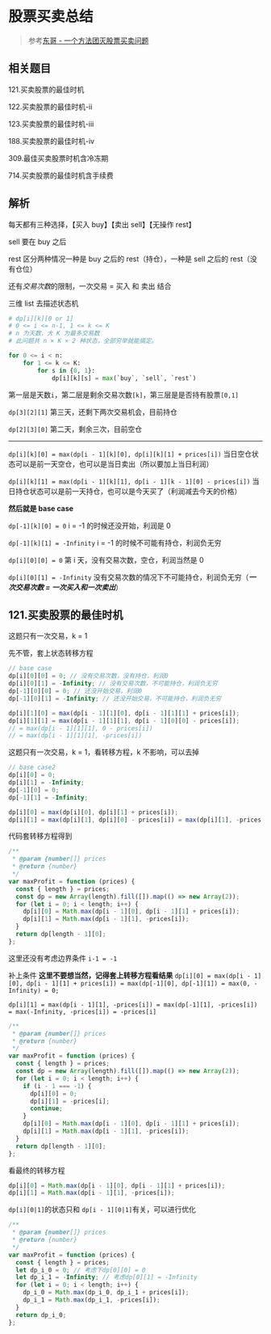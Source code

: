 # 股票买卖总结

> 参考[东哥 - 一个方法团灭股票买卖问题](https://labuladong.gitbook.io/algo/mu-lu-ye/tuan-mie-gu-piao-wen-ti)

## 相关题目

121.买卖股票的最佳时机

122.买卖股票的最佳时机-ii

123.买卖股票的最佳时机-iii

188.买卖股票的最佳时机-iv

309.最佳买卖股票时机含冷冻期

714.买卖股票的最佳时机含手续费

## 解析

每天都有三种选择，【买入 buy】【卖出 sell】【无操作 rest】

sell 要在 buy 之后

rest 区分两种情况一种是 buy 之后的 rest（持仓），一种是 sell 之后的 rest（没有仓位）

还有*交易次数*的限制，一次交易 = 买入 和 卖出 结合

三维 list 去描述状态机

```python
# dp[i][k][0 or 1]
# 0 <= i <= n-1, 1 <= k <= K
# n 为天数，大 K 为最多交易数
# 此问题共 n × K × 2 种状态，全部穷举就能搞定。

for 0 <= i < n:
    for 1 <= k <= K:
        for s in {0, 1}:
            dp[i][k][s] = max(`buy`, `sell`, `rest`)
```

第一层是天数`i`，第二层是剩余交易次数`[k]`，第三层是是否持有股票`[0,1]`

`dp[3][2][1]` 第三天，还剩下两次交易机会，目前持仓

`dp[2][3][0]` 第二天，剩余三次，目前空仓

---

`dp[i][k][0] = max(dp[i - 1][k][0], dp[i][k][1] + prices[i])` 当日空仓状态可以是前一天空仓，也可以是当日卖出（所以要加上当日利润）

`dp[i][k][1] = max(dp[i - 1][k][1], dp[i - 1][k - 1][0] - prices[i])` 当日持仓状态可以是前一天持仓，也可以是今天买了（利润减去今天的价格）

**然后就是 base case**

`dp[-1][k][0] = 0` i = -1 的时候还没开始，利润是 0

`dp[-1][k][1] = -Infinity` i = -1 的时候不可能有持仓，利润负无穷

`dp[i][0][0] = 0` 第 i 天，没有交易次数，空仓，利润当然是 0

`dp[i][0][1] = -Infinity` 没有交易次数的情况下不可能持仓，利润负无穷（**_一次交易次数 = 一次买入和一次卖出_**）

## 121.买卖股票的最佳时机

这题只有一次交易，k = 1

先不管，套上状态转移方程

```js
// base case
dp[i][0][0] = 0; // 没有交易次数，没有持仓，利润0
dp[i][0][1] = -Infinity; // 没有交易次数，不可能持仓，利润负无穷
dp[-1][0][0] = 0; // 还没开始交易，利润0
dp[-1][0][1] = -Infinity; // 还没开始交易，不可能持仓，利润负无穷

dp[i][1][0] = max(dp[i - 1][1][0], dp[i - 1][1][1] + prices[i]);
dp[i][1][1] = max(dp[i - 1][1][1], dp[i - 1][0][0] - prices[i]);
// = max(dp[i - 1][1][1], 0 - prices[i])
// = max(dp[i - 1][1][1], -prices[i])
```

这题只有一次交易，k = 1，看转移方程，k 不影响，可以去掉

```js
// base case2
dp[i][0] = 0;
dp[i][1] = -Infinity;
dp[-1][0] = 0;
dp[-1][1] = -Infinity;

dp[i][0] = max(dp[i][0], dp[i][1] + prices[i]);
dp[i][1] = max(dp[i][1], dp[i][0] - prices[i]) = max(dp[i][1], -prices[i])
```

代码套转移方程得到

```js
/**
 * @param {number[]} prices
 * @return {number}
 */
var maxProfit = function (prices) {
  const { length } = prices;
  const dp = new Array(length).fill([]).map(() => new Array(2));
  for (let i = 0; i < length; i++) {
    dp[i][0] = Math.max(dp[i - 1][0], dp[i - 1][1] + prices[i]);
    dp[i][1] = Math.max(dp[i - 1][1], -prices[i]);
  }
  return dp[length - 1][0];
};
```

这里还没有考虑边界条件 `i-1 = -1`

补上条件 **这里不要想当然，记得套上转移方程看结果**
`dp[i][0] = max(dp[i - 1][0], dp[i - 1][1] + prices[i]) = max(dp[-1][0], dp[-1][1]) = max(0, -Infinity) = 0;`

`dp[i][1] = max(dp[i - 1][1], -prices[i]) = max(dp[-1][1], -prices[i]) = max(-Infinity, -prices[i]) = -prices[i]`

```js
/**
 * @param {number[]} prices
 * @return {number}
 */
var maxProfit = function (prices) {
  const { length } = prices;
  const dp = new Array(length).fill([]).map(() => new Array(2));
  for (let i = 0; i < length; i++) {
    if (i - 1 === -1) {
      dp[i][0] = 0;
      dp[i][1] = -prices[i];
      continue;
    }
    dp[i][0] = Math.max(dp[i - 1][0], dp[i - 1][1] + prices[i]);
    dp[i][1] = Math.max(dp[i - 1][1], -prices[i]);
  }
  return dp[length - 1][0];
};
```

看最终的转移方程

```js
dp[i][0] = Math.max(dp[i - 1][0], dp[i - 1][1] + prices[i]);
dp[i][1] = Math.max(dp[i - 1][1], -prices[i]);
```

`dp[i][0|1]`的状态只和 `dp[i - 1][0|1]`有关，可以进行优化

```js
/**
 * @param {number[]} prices
 * @return {number}
 */
var maxProfit = function (prices) {
  const { length } = prices;
  let dp_i_0 = 0; // 考虑下dp[0][0] = 0
  let dp_i_1 = -Infinity; // 考虑dp[0][1] = -Infinity
  for (let i = 0; i < length; i++) {
    dp_i_0 = Math.max(dp_i_0, dp_i_1 + prices[i]);
    dp_i_1 = Math.max(dp_i_1, -prices[i]);
  }
  return dp_i_0;
};
```
